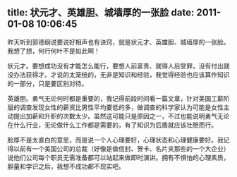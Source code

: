 title: 状元才、英雄胆、城墙厚的一张脸
date: 2011-01-08 10:06:45
---

昨天听到郭德纲说要说好相声也有诀窍，就是状元才、英雄胆、城墙厚的一张脸。我想了想，何行何叶不是如此啊！

状元才。要想成功没有才能怎么能行，要想人前富贵、就得人后受罪，没有付出就没办法获得才。才说的太笼统的，无非是知识和经验，我觉得经验也应该算作知识的一部分，只是要区别对待。

英雄胆。勇气无论何时都是重要的，我记得前段时间看一篇文章，针对美国工薪阶层的调查发现女性的薪资比男性平均要低的多，做调查的科学家认为可能是女性主动提出加薪和升职的次数太少。虽然这可能只是原因之一，不过也能说明勇气无论在什么行业，无论做什么工作都是需要的，有了知识为后盾就应该壮胆而行。

脸厚不是太直白的意思，而是说一个人心理要好，心理状态和心理健康要好。我记得以前有一个美国公司的总裁（好像是做信封、贺卡、名片夹那些的一个大企业）说他们公司每个职员无需准备都可以站起来做即时演讲。拥有不惧怕的心理素质，胆量和学识之后，我想不成功都不现实吧。